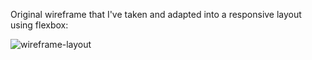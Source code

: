 Original wireframe that I've taken and adapted into a responsive layout using flexbox:


![wireframe-layout](https://raw.githubusercontent.com/Bszulc/Flexbox-Layout/master/wireframe.jpg)
